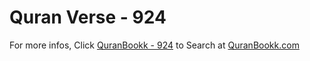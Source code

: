# Quran Verse - 924 

For more infos, Click [QuranBookk - 924](https://www.quranbookk.com/quran/search?q=924) to Search at [QuranBookk.com](http://quranbookk.com/)